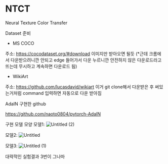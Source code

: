 # NTCT
Neural Texture Color Transfer


Dataset 준비

- MS COCO

주소: https://cocodataset.org/#download
이미지만 받아오면 될듯 
(*근데 크롬에서 다운받으려니깐 안되고 edge 들어가서 다운 누르니깐 안전하지 않은 다운로드라고 뜨는데 무시하고 계속하면 다운로드 됨)

- WikiArt

주소: https://github.com/lucasdavid/wikiart
이거 git clone해서 다운받은 후 써있는거처럼 command 입력하면 자동으로 다운 받아짐


AdaIN 구현한 github

https://github.com/naoto0804/pytorch-AdaIN 

구현 모델 모양
모델1:
![Untitled (2)](https://user-images.githubusercontent.com/99951369/208286487-fd00946a-ce5d-42ec-babd-e3fe7af53c96.png)

모델2:
![Untitled](https://user-images.githubusercontent.com/99951369/208286441-7afaa60c-e071-45a2-a5fa-df5ccfaaaecb.png)

모델3:
![Untitled (1)](https://user-images.githubusercontent.com/99951369/208286479-236b689e-f078-488c-b802-c30ac99deb69.png)


대략적인 실험결과
3번이 그나마 
